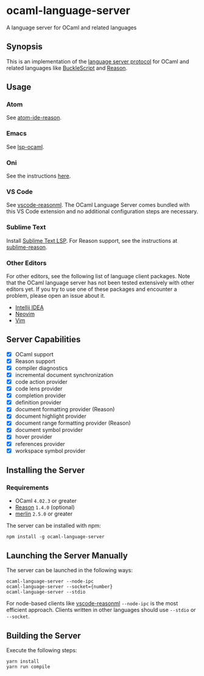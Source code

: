 # ocaml-language-server

A language server for OCaml and related languages

## Synopsis

This is an implementation of the [language server
protocol](https://github.com/Microsoft/language-server-protocol) for OCaml and
related languages like [BuckleScript](http://bucklescript.github.io/bucklescript)
and [Reason](https://facebook.github.io/reason).

## Usage

### Atom

See [atom-ide-reason](https://github.com/zaaack/atom-ide-reason).

### Emacs

See [lsp-ocaml](https://github.com/emacs-lsp/lsp-ocaml).

### Oni

See the instructions [here](https://github.com/bryphe/oni/wiki/Language-Support#reason-and-ocaml).

### VS Code

See [vscode-reasonml](https://github.com/freebroccolo/vscode-reasonml). The
OCaml Language Server comes bundled with this VS Code extension and no
additional configuration steps are necessary.

### Sublime Text

Install [Sublime Text LSP](https://github.com/tomv564/LSP). For Reason support,
see the instructions at
[sublime-reason](https://github.com/reasonml-editor/sublime-reason).

### Other Editors

For other editors, see the following list of language client packages. Note that
the OCaml language server has not been tested extensively with other editors
yet. If you try to use one of these packages and encounter a problem, please
open an issue about it.

- [Intellij IDEA](https://github.com/gtache/intellij-lsp)
- [Neovim](https://github.com/autozimu/LanguageClient-neovim)
- [Vim](https://github.com/prabirshrestha/vim-lsp)

## Server Capabilities

- [x] OCaml support
- [x] Reason support
- [x] compiler diagnostics
- [x] incremental document synchronization
- [x] code action provider
- [x] code lens provider
- [x] completion provider
- [x] definition provider
- [x] document formatting provider (Reason)
- [x] document highlight provider
- [x] document range formatting provider (Reason)
- [x] document symbol provider
- [x] hover provider
- [x] references provider
- [x] workspace symbol provider

## Installing the Server

### Requirements

- OCaml `4.02.3` or greater
- [Reason](https://github.com/facebook/reason) `1.4.0` (optional)
- [merlin](https://github.com/the-lambda-church/merlin) `2.5.0` or greater

The server can be installed with npm:

```
npm install -g ocaml-language-server
```

## Launching the Server Manually

The server can be launched in the following ways:

```
ocaml-language-server --node-ipc
ocaml-language-server --socket={number}
ocaml-language-server --stdio
```

For node-based clients like
[vscode-reasonml](https://github.com/freebroccolo/vscode-reasonml) `--node-ipc`
is the most efficient approach. Clients written in other languages should use
`--stdio` or `--socket`.

## Building the Server

Execute the following steps:

```
yarn install
yarn run compile
```
